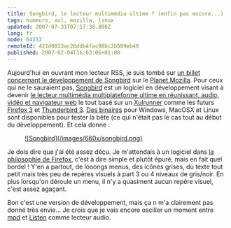 ```yaml
---
title: Songbird, le lecteur multimédia ultime ? (enfin pas encore...)
tags: humeurs, xul, mozilla, linux
updated: 2007-07-31T07:17:38.000Z
lang: fr
node: 64253
remoteId: 421d0833ac26ddb4fac98bc2b509eb48
published: 2007-02-04T16:03:06+01:00
---
```

 
Aujourd'hui en ouvrant mon lecteur RSS, je suis tombé sur [un billet concernant le développement de Songbird](http://www.songbirdnest.com/node/1254) sur le [Planet Mozilla](http://planet.mozilla.org/). Pour ceux qui ne le sauraient pas, [Songbird](http://www.songbirdnest.com/) est un logiciel en développement visant à devenir [le lecteur multimédia multiplateforme ultime en réunissant, audio, vidéo et navigateur web](http://www.songbirdnest.com/features) le tout basé sur un [Xulrunner](http://xulfr.org/wiki/XulRunner) comme les futurs [Firefox 3](http://wiki.mozilla.org/Firefox3) et [Thunderbird 3](http://www.mozilla.org/projects/thunderbird/roadmap.html). [Des binaires](http://www.songbirdnest.com/download) pour Windows, MacOSX et Linux sont disponibles pour tester la bête (ce qui n'était pas le cas tout au début du développement). Et cela donne :

 


<figure class="object-center"><a href="/images/songbird.png">![Songbird](/images/660x/songbird.png)
</a></figure>




 
Je dois dire que j'ai été assez déçu. Je m'attendais à un logiciel dans [la philosophie de Firefox](http://standblog.org/blog/post/2004/11/29/93113844-eloge-de-la-simplicite), c'est à dire simple et plutôt épuré, mais en fait quel bordel ! Y'en a partout, de looongs menus, des icônes grises, du texte tout petit mais très peu de repères visuels à part 3 ou 4 niveaux de gris/noir. En plus lorsqu'on déroule un menu, il n'y a quasiment aucun repère visuel, c'est assez agaçant.

 
Bon c'est une version de développement, mais ça n m'a clairement pas donné très envie... Je crois que je vais encore osciller un moment entre [mpd](http://pwet.fr/man/linux/commandes/mpd) et [Listen](http://www.listen-project.org/) comme lecteur audio.

